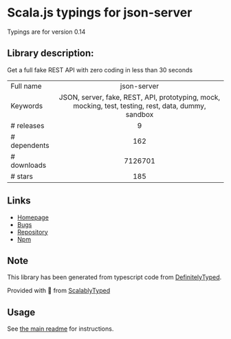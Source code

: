 
# Scala.js typings for json-server

Typings are for version 0.14

## Library description:
Get a full fake REST API with zero coding in less than 30 seconds

|                    |                 |
| ------------------ | :-------------: |
| Full name          | json-server |
| Keywords           | JSON, server, fake, REST, API, prototyping, mock, mocking, test, testing, rest, data, dummy, sandbox |
| # releases         | 9 |
| # dependents       | 162 |
| # downloads        | 7126701 |
| # stars            | 185 |

## Links
- [Homepage](https://github.com/typicode/json-server)
- [Bugs](https://github.com/typicode/json-server/issues)
- [Repository](https://github.com/typicode/json-server)
- [Npm](https://www.npmjs.com/package/json-server)
    


## Note
This library has been generated from typescript code from [DefinitelyTyped](https://definitelytyped.org).

Provided with :purple_heart: from [ScalablyTyped](https://github.com/oyvindberg/ScalablyTyped)

## Usage
See [the main readme](../../readme.md) for instructions.



